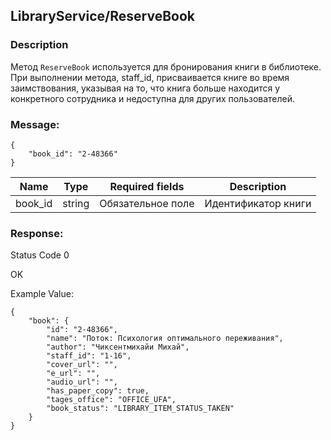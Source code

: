 ## LibraryService/ReserveBook
### Description
Метод `ReserveBook` используется для бронирования книги в библиотеке. При выполнении метода, staff_id, присваивается книге во время заимствования,  указывая на то, что книга больше находится у конкретного сотрудника и недоступна для других пользователей.
### Message:
```
{
    "book_id": "2-48366"
}
```
Name | Type  | Required fields| Description |
|---|-----|-------|-----------|
|book_id |string| Обязательное поле |Идентификатор книги|

### Response:

Status Code 0

OK

Example Value:

```
{
    "book": {
        "id": "2-48366",
        "name": "Поток: Психология оптимального переживания",
        "author": "Чиксентмихайи Михай",
        "staff_id": "1-16",
        "cover_url": "",
        "e_url": "",
        "audio_url": "",
        "has_paper_copy": true,
        "tages_office": "OFFICE_UFA",
        "book_status": "LIBRARY_ITEM_STATUS_TAKEN"
    }
}
```
